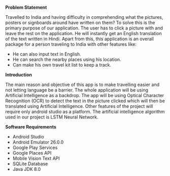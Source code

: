 <B>Problem Statement</B>

Travelled to India and having difficulty in comprehending what the pictures, posters or signboards around have written on them? To solve this is the primary purpose of our application. The user has to click a picture with and leave the rest on the application. He will instantly get an English translation of the text written in Hindi. Apart from this, this application is an overall package for a person traveling to India with other features like:
<ul>
<li>He can also input text in English.</li>
<li>He can search the nearby places using his location.</li>
<li>Can make his own travel kit list to keep a track.</li>
</ul>

<B>Introduction</B>

The main reason and objective of this app is to make travelling easier and not letting language be a barrier. The whole application will be using Artificial Intelligence as a backdrop.
The app will be using Optical Character Recognition (OCR) to detect the text in the picture clicked which will then be translated using Artificial Intelligence. Other features of the project will require only android studio as a platform.
The artificial intelligence algorithm used in our project is LSTM Neural Network. 

<B>Software Requirements</B>
<ul>
<li>Android Studio</li>
<li>Android Emulator 26.0.0</li>
<li>Google Play Services</li>
<li>Google Places API</li>
<li>Mobile Vision Text API</li>
<li>SQLite Database</li>
<li>Java JDK 8.0</li>
</ul>
